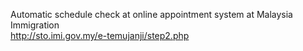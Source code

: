 Automatic schedule check at online appointment system at Malaysia Immigration  
http://sto.imi.gov.my/e-temujanji/step2.php
